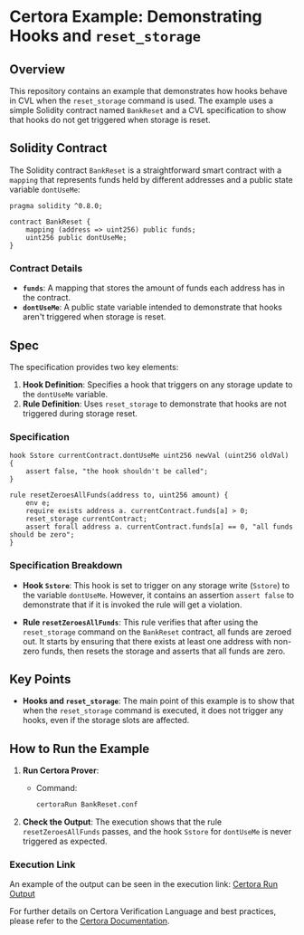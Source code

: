 # Certora Example: Demonstrating Hooks and `reset_storage`

## Overview

This repository contains an example that demonstrates how hooks behave in CVL when the `reset_storage` command is used. The example uses a simple Solidity contract named `BankReset` and a CVL specification to show that hooks do not get triggered when storage is reset.

## Solidity Contract

The Solidity contract `BankReset` is a straightforward smart contract with a `mapping` that represents funds held by different addresses and a public state variable `dontUseMe`:

```solidity
pragma solidity ^0.8.0;

contract BankReset {
    mapping (address => uint256) public funds;
    uint256 public dontUseMe;
}
```

### Contract Details

- **`funds`**: A mapping that stores the amount of funds each address has in the contract.
- **`dontUseMe`**: A public state variable intended to demonstrate that hooks aren't triggered when storage is reset.

## Spec

The specification provides two key elements:

1. **Hook Definition**: Specifies a hook that triggers on any storage update to the `dontUseMe` variable.
2. **Rule Definition**: Uses `reset_storage` to demonstrate that hooks are not triggered during storage reset.

### Specification

```cvl
hook Sstore currentContract.dontUseMe uint256 newVal (uint256 oldVal) {
    assert false, "the hook shouldn't be called";
}

rule resetZeroesAllFunds(address to, uint256 amount) {
    env e;
    require exists address a. currentContract.funds[a] > 0;
    reset_storage currentContract;
    assert forall address a. currentContract.funds[a] == 0, "all funds should be zero";
}
```

### Specification Breakdown

- **Hook `Sstore`**: This hook is set to trigger on any storage write (`Sstore`) to the variable `dontUseMe`. However, it contains an assertion `assert false` to demonstrate that if it is invoked the rule will get a violation.
  
- **Rule `resetZeroesAllFunds`**: This rule verifies that after using the `reset_storage` command on the `BankReset` contract, all funds are zeroed out. It starts by ensuring that there exists at least one address with non-zero funds, then resets the storage and asserts that all funds are zero.

## Key Points

- **Hooks and `reset_storage`**: The main point of this example is to show that when the `reset_storage` command is executed, it does not trigger any hooks, even if the storage slots are affected.

## How to Run the Example

1. **Run Certora Prover**: 
   - Command:
     ```bash
     certoraRun BankReset.conf
     ```

3. **Check the Output**: The execution shows that the rule `resetZeroesAllFunds` passes, and the hook `Sstore` for `dontUseMe` is never triggered as expected.

### Execution Link

An example of the output can be seen in the execution link: [Certora Run Output](https://prover.certora.com/output/1512/985319a08a424a6e81b8e1dcd9836848?anonymousKey=0ee6ab56949403b32b14f84c4d76ac08eb9acede)


For further details on Certora Verification Language and best practices, please refer to the [Certora Documentation](https://docs.certora.com).
